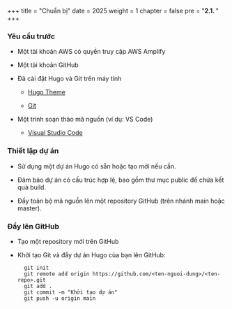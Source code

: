 +++
title = "Chuẩn bị"
date = 2025
weight = 1
chapter = false
pre = "<b>2.1. </b>"
+++

### Yêu cầu trước

* Một tài khoản AWS có quyền truy cập AWS Amplify

* Một tài khoản GitHub

* Đã cài đặt Hugo và Git trên máy tính

  * [Hugo Theme](https://gohugo.io/)

  * [Git](https://git-scm.com/downloads)

* Một trình soạn thảo mã nguồn (ví dụ: VS Code)

  * [Visual Studio Code](https://code.visualstudio.com/download)

### Thiết lập dự án

* Sử dụng một dự án Hugo có sẵn hoặc tạo mới nếu cần.

* Đảm bảo dự án có cấu trúc hợp lệ, bao gồm thư mục public để chứa kết quả build.

* Đẩy toàn bộ mã nguồn lên một repository GitHub (trên nhánh main hoặc master).

### Đẩy lên GitHub

* Tạo một repository mới trên GitHub

* Khởi tạo Git và đẩy dự án Hugo của bạn lên GitHub:

        git init
        git remote add origin https://github.com/<ten-nguoi-dung>/<ten-repo>.git
        git add .
        git commit -m "Khởi tạo dự án"
        git push -u origin main